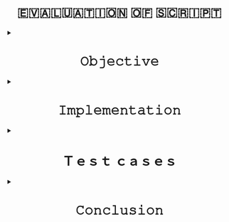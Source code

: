 <h1 align="center">🇪‌🇻‌🇦‌🇱‌🇺‌🇦‌🇹‌🇮‌🇴‌🇳‌ 🇴‌🇫‌ 🇸‌🇨‌🇷‌🇮‌🇵‌🇹‌</h1>
<details>
<summary><h1 align="center">𝙾𝚋𝚓𝚎𝚌𝚝𝚒𝚟𝚎</h1></summary>
objective of script :

* Google Sheets will be downloaded in the form of CSV
* Manipulating csv file to take only desired data
* Saving the desired data in new file 
* The output should appear as 
  ```
      Name    : abc 
      Average : aa
      Sum     : bb
  ```
</details>
<details>
<summary><h1 align="center">𝙸𝚖𝚙𝚕𝚎𝚖𝚎𝚗𝚝𝚊𝚝𝚒𝚘𝚗</h1></summary>

I have used `wget` command to download csv from google spreadsheet link  with the argument `-O` for naming the file and used `awk` command  for pattern scanning and processing .It  manipulate data from downloaded csv and then stored the new output using redirection operator `>` in `awk` command and also  an argument `-F` "," for using , as delimeter by default .

<h4>Steps followed are:</h4>


```Check Google Spreadsheet link```
 * Go to Google Spreadsheet
 * Select File -> Publish to the web
 * Select the entire document or a particular page as per your need and select csv option and click      publish
 
 
 ```check wget```
 * Enter the generated link from previous step

```manipulating spreadsheet using awk```
Fetching particular column of csv:
* Intern Name
*  Average
* Calculating Sum based on Average column values


```Redirecting output of previous step in new files```
 * use > (followed by file_name) after awk command
 
 




</details>


<details>
<summary><h1 align="center">Ｔｅｓｔ ｃａｓｅｓ</h1></summary>
<h3>For the given evaluation sheet script  test cases generated are defined below:<h4>


| TID | Test Case | Expected Result  |  Actual Result| Image for Reference| Status |
| :------------: | :------------: | :------------: | :------------: | :------------: | :------------:|
|`T1`|when a new record is added to the csv file |It will automatically also include the new record output|we can accomplished this by using awk condition `awk -F , '$1 ~ /^[0-9]+$` |<img src="https://github.com/additivats01/tasks/blob/master/Images/T1.PNG" height=50>| `PASS `|
|`T2`|when the user don't know the exact column number but know the column name specified|Script automatically calculate the column number using the column name|We don't specified column number for Name and Average it is calculated automatically|<img src="https://github.com/additivats01/tasks/blob/master/Images/T2.PNG" height=70>|`PASS`|
|`T3`|If in csv average value is not present/not applicable |We want desired output|Without average we can't calculate the sum so doen't get the desired output|<img src="https://github.com/additivats01/tasks/blob/master/Images/T3.PNG" height=40>|`Fail`|

|`T4`|when a new column is added to the csv file |it will automatically also includes the new column for the average calculation| we don't specified the exact number for multiplication to calculate result it will calculated automatically |<img src="https://github.com/additivats01/tasks/blob/master/Images/sum.png" height=400>|`PASS`|

|`T5`|Getting name, sum, average for each record individually|We get the desired output|Script printed the name, sum ,average according to the format|<img src="https://github.com/additivats01/tasks/blob/master/Images/output.png" height=400>|`PASS`|
</details>

 <details>
<summary><h1 align="center">𝙲𝚘𝚗𝚌𝚕𝚞𝚜𝚒𝚘𝚗</h1></summary>
I hereby concludes that the script at discussion is fully operational and working as per requirement.
</details
  
  
  
   

  
  
  
  
